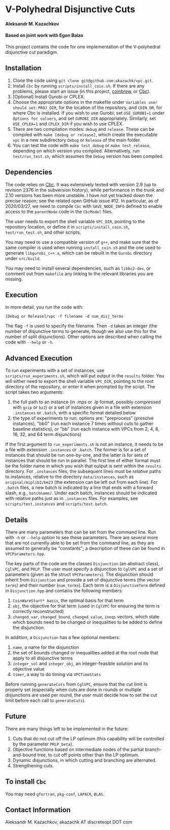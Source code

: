 # V-Polyhedral Disjunctive Cuts
#### Aleksandr M. Kazachkov
#### Based on joint work with Egon Balas

This project contains the code for one implementation of the V-polyhedral disjunctive cut paradigm.

## Installation

1. Clone the code using `git clone git@github.com:akazachk/vpc.git`.
2. Install `Cbc` by running `scripts/install_coin.sh`. If there are any problems, please start an issue (in this project, [coinbrew](https://github.com/coin-or/coinbrew), or [Cbc](https://github.com/coin-or/Cbc)).
3. [Optional] Install Gurobi or CPLEX.
4. Choose the appropriate options in the makefile under `Variables user should set`: `PROJ_DIR`, for the location of the repository, and `COIN_OR`, for where Cbc is installed. If you wish to use Gurobi, set `USE_GUROBI=1` under `Options for solvers`, and set `GUROBI_DIR` appropriately. Similarly, set `USE_CPLEX=1` and `CPLEX_DIR` if you wish to use CPLEX.
5. There are two compilation modes: `debug` and `release`. These can be compiled with `make [debug or release]`, which create the executable `vpc` in a new subdirectory `Debug` or `Release` of the main folder.
6. You can test the code with `make test_debug` or `make test_release`, depending on which version you compiled. Alternatively, run `test/run_test.sh`, which assumes the `Debug` version has been compiled.

## Dependencies

The code relies on [Cbc](https://github.com/coin-or/Cbc). It was extensively tested with version 2.9 (up to revision 2376 in the subversion history), while performance in the trunk and 2.10 versions has been more unstable. I have not yet tracked down the precise reason; see the related open GitHub issue #12. In particular, as of 2020/03/27, we need to compile `Cbc` with `SAVE_NODE_INFO` defined to enable access to the `parentNode` code in the `CbcModel` files.

The user needs to export the shell variable `VPC_DIR`, pointing to the repository location, or define it in `scripts/install_coin.sh`, `test/run_test.sh`, and other scripts.

You may need to use a compatible version of `g++`, and make sure that the same compiler is used when running `install_coin.sh` and the one used to generate `libgurobi_c++.a`, which can be rebuilt in the `Gurobi` directory under `src/build`.

You may need to install several dependencies, such as `libbz2-dev`, or comment out from `makefile` any linking to the relevant libraries you are missing.

## Execution

In more detail, you run the code with:

```
[Debug or Release]/vpc -f filename -d num_disj_terms
```

The flag `-f` is used to specify the filename. Then `-d` takes an integer (the number of disjunctive terms to generate, though we also use this for the number of split disjunctions). Other options are described when calling the code with `--help` or `-h`.

## Advanced Execution

To run experiments with a set of instances, use `scripts/run_experiments.sh`, which will put output in the `results` folder.
You will either need to export the shell variable `VPC_DIR`, pointing to the root directory of the repository, or enter it when prompted by the script.
The script takes two arguments:
1. the full path to an instance (in .mps or .lp format, possibly compressed with `gzip` or `bz2`) or a set of instances given in a file with extension `.instances` or `.batch`, with a specific format detailed below
2. the type of experiments to run; options are: "preprocess" (presolve instances), "bb0" (run each instance 7 times without cuts to gather baseline statistics), or "bb" (run each instance with VPCs from 2, 4, 8, 16, 32, and 64 term disjunctions)

If the first argument to `run_experiments.sh` is not an instance, it needs to be a file with extension `.instances` or `.batch`.
The former is for a set of instances that should be run one-by-one, and the latter is for sets of instances that should be run in parallel.
The first line of either format must be the folder name in which you wish that output is sent within the `results` directory.
For `.instances` files, the subsequent lines must be _relative_ paths to instances, relative to the directory `data/instances`, such as `original/miplib2/bm23` (the extension can be left out from each line).
For `.batch` files, a new batch is indicated by a line that ends with a forward slash, e.g., `batchname/`.
Under each batch, instances should be indicated with relative paths just as in `.instances` files.
For examples, see `scripts/test.instances` and `scripts/test.batch`.

## Details

There are many parameters that can be set from the command line. Run with `-h` or `--help` option to see these parameters. There are several more that are not currently able to be set from the command line, as they are assumed to generally be "constants"; a description of these can be found in `VPCParameters.hpp`.

The key parts of the code are the classes `Disjunction` (an abstract class), `CglVPC`, and `PRLP`. The user must specify a disjunction to `CglVPC` and a set of parameters (given as the struct `VPCParameters`). The disjunction should inherit from `Disjunction` and provide a set of disjunctive terms (the vector `terms`) and their number (`num_terms`). Each term is a `DisjunctiveTerm` defined in `Disjunction.hpp` and contains the following members: 
1. `CoinWarmStart* basis`, the optimal basis for that term
2. `obj`, the objective for that term (used in `CglVPC` for ensuring the term is correctly reconstructed)
3. `changed_var`, `changed_bound`, `changed_value`, `ineqs` vectors, which state which bounds need to be changed or inequalities to be added to define the disjunction.

In addition, a `Disjunction` has a few optional members: 
1. `name`, a name for the disjunction
2. the set of bounds changed or inequalities added at the root node that apply to all disjunctive terms
3. `integer_sol` and `integer_obj`, an integer-feasible solution and its objective value
4. `timer`, a way to do timing via `VPCTimeStats`

Before running `generateCuts` from `CglVPC`, ensure that the cut limit is properly set (especially when cuts are done in rounds or multiple disjunctions are used per round, the user must decide how to set the cut limit before each call to `generateCuts`).

## Future

There are many things left to be implemented in the future:
1. Cuts that do not cut off the LP optimum (this capability will be controlled by the parameter `PRLP_beta`).
2. Objective functions based on intermediate nodes of the partial branch-and-bound tree, to cut off points other than the LP optimum.
3. Dynamic disjunctions, in which cutting and branching are alternated.
4. Strengthening cuts.

## To install `Cbc`
You may need `gfortran`, `pkg-conf`, `LAPACK`, `BLAS`.

## Contact Information
Aleksandr M. Kazachkov,
akazachk AT discreteopt DOT com
